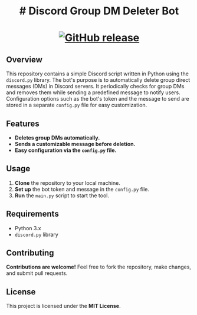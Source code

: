 <h1 align="center">
    <br>
    # Discord Group DM Deleter Bot
    <br>
<h1>

<p align="center">
    <a href="https://github.com/papasnags/Discord-Webhook-Spammer/releases">
        <img alt="GitHub release" src="https://img.shields.io/github/release/PapaSnags/Discord-Webhook-Spammer.svg">
    </a>
</p>

## Overview

This repository contains a simple Discord  script written in Python using the `discord.py` library. The bot's purpose is to automatically delete group direct messages (DMs) in Discord servers. It periodically checks for group DMs and removes them while sending a predefined message to notify users. Configuration options such as the bot's token and the message to send are stored in a separate `config.py` file for easy customization.

## Features

- **Deletes group DMs automatically.**
- **Sends a customizable message before deletion.**
- **Easy configuration via the `config.py` file.**

## Usage

1. **Clone** the repository to your local machine.
2. **Set up** the bot token and message in the `config.py` file.
3. **Run** the `main.py` script to start the tool.

## Requirements

- Python 3.x
- `discord.py` library

## Contributing

**Contributions are welcome!** Feel free to fork the repository, make changes, and submit pull requests.

## License

This project is licensed under the **MIT License**.
